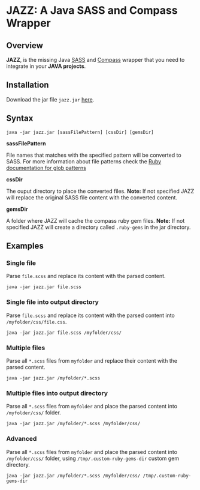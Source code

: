 # JAZZ: A Java SASS and Compass Wrapper

## Overview

**JAZZ**, is the missing Java [SASS](http://sass-lang.com/) and [Compass](http://compass-style.org/) wrapper that you need to integrate in your **JAVA projects**.

## Installation

Download the jar file `jazz.jar` [here](https://github.com/downloads/eduardolundgren/jazz/jazz.jar).

## Syntax

	java -jar jazz.jar [sassFilePattern] [cssDir] [gemsDir]

**sassFilePattern**

File names that matches with the specified pattern will be converted to SASS. For more information about file patterns check the [Ruby documentation for glob patterns](http://www.ruby-doc.org/core-1.9.3/Dir.html#method-c-glob)

**cssDir**

The ouput directory to place the converted files. **Note:** If not specified JAZZ will replace the original SASS file content with the converted content.


**gemsDir**

A folder where JAZZ will cache the compass ruby gem files. **Note:** If not specified JAZZ will create a directory called `.ruby-gems` in the jar directory.

## Examples

### Single file

Parse `file.scss` and replace its content with the parsed content.

	java -jar jazz.jar file.scss

### Single file into output directory

Parse `file.scss` and replace its content with the parsed content into `/myfolder/css/file.css`.

	java -jar jazz.jar file.scss /myfolder/css/

### Multiple files

Parse all `*.scss` files from `myfolder` and replace their content with the parsed content.

	java -jar jazz.jar /myfolder/*.scss

### Multiple files into output directory

Parse all `*.scss` files from `myfolder` and place the parsed content into `/myfolder/css/` folder.

	java -jar jazz.jar /myfolder/*.scss /myfolder/css/

### Advanced

Parse all `*.scss` files from `myfolder` and place the parsed content into `/myfolder/css/` folder, using `/tmp/.custom-ruby-gems-dir` custom gem directory.

	java -jar jazz.jar /myfolder/*.scss /myfolder/css/ /tmp/.custom-ruby-gems-dir